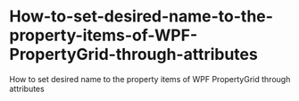 # How-to-set-desired-name-to-the-property-items-of-WPF-PropertyGrid-through-attributes
How to set desired name to the property items of WPF PropertyGrid through attributes
